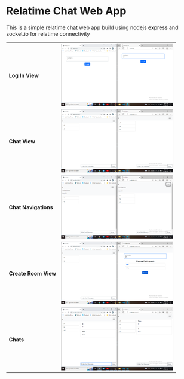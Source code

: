 # Relatime Chat Web App
<p>This is a simple relatime chat web app build using nodejs express and socket.io for relatime connectivity</p>

<table>
<tbody>
<tr>
<td><b>Log In View</b></td>
<td><img src='./screenshots/login.png' width='300' maxheight='300' alt='login view'></td>
</tr>
<tr>
<td><b>Chat View</b></td>
<td><img src='./screenshots/chat_view.png' width='300' maxheight='300' alt='chat view'></td>
</tr>
<tr>
<td><b>Chat Navigations</b></td>
<td><img src='./screenshots/chat_view_navigations.png' width='300' maxheight='300' alt='chat view navigations'></td>
</tr>
<tr>
<td><b>Create Room View</b></td>
<td><img src='./screenshots/create_room.png' width='300' maxheight='300' alt='create room'></td>
</tr>
<tr>
<td><b>Chats</b></td>
<td><img src='./screenshots/chats.png' width='300' maxheight='300' alt='chats'></td>
</tr>
</tbody>
</table>

